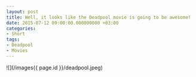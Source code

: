 ```yaml
---
layout: post
title: Well, it looks like the Deadpool movie is going to be awesome!
date: 2015-07-12 09:00:00.000000000 +03:00
categories:
- Short
tags:
- Deadpool
- Movies
---
```


![](/images{{ page.id }}/deadpool.jpeg)
